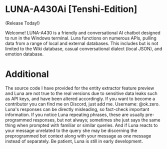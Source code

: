 # LUNA-A430Ai [Tenshi-Edition]

(Release Today!)

Welcome! LUNA-A430 is a friendly and conversational AI chatbot designed to run in the Windows terminal. Luna functions on numerous APIs, pulling data from a range of local and external databases. This includes but is not limited to the Wiki database, casual conversational dialect (local JSON), and emotion database. 
# Additional

The source code I have provided for the entity extractor feature preview and Luna are not true to the real versions due to sensitive data leaks such as API keys, and have been altered accordingly. If you want to become a contributor you can find me on Discord, just add me. Username: @ok.zero. Luna's responses can be directly misleading, so fact-check important information. If you notice Luna repeating phrases, these are usually pre-programmed responses, but not always; sometimes she just says the same thing when prompted with familiar or similar queries. And if Luna reacts to your message unrelated to the query she may be discerning the preprogrammed bot context along with your message as one message instead of separately. Be patient, Luna is still in early development.


